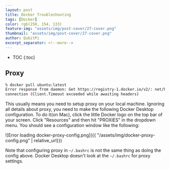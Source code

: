 ```yaml
---
layout: post
title: Docker Troubleshooting
tags: [Docker]
color: rgb(250, 154, 133)
feature-img: "assets/img/post-cover/27-cover.png"
thumbnail: "assets/img/post-cover/27-cover.png"
author: QubitPi
excerpt_separator: <!--more-->
---
```


<!--more-->

* TOC
{:toc}

## Proxy

```bash
% docker pull ubuntu:latest
Error response from daemon: Get https://registry-1.docker.io/v2/: net/http: request canceled while waiting for
connection (Client.Timeout exceeded while awaiting headers)
```

This usually means you need to setup proxy on your local machine. Ignoring all details about proxy, you need to make
the following Docker Desktop configuration. To do it(on Mac), click the little Docker logo on the top bar of your
screen. Click "Resources" and then hit "PROXIES" in the dropdown menu. You should see a configuration window like the
following:

![Error loading docker-proxy-config.png]({{ "/assets/img/docker-proxy-config.png" | relative_url}})

Note that configuring proxy in `~/.bashrc` is not the same thing as doing the config above. Docker Desktop doesn't look
at the `~/.bashrc` for proxy settings.
